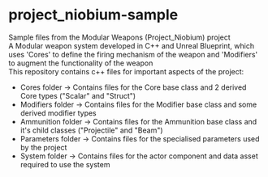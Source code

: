 # project_niobium-sample
Sample files from the Modular Weapons (Project_Niobium) project\
A Modular weapon system developed in C++ and Unreal Blueprint, which uses 'Cores' to define the firing mechanism of the weapon and 'Modifiers' to augment the functionality of the weapon\
This repository contains c++ files for important aspects of the project:
- Cores folder		-> Contains files for the Core base class and 2 derived Core types ("Scalar" and "Struct")
- Modifiers folder	-> Contains files for the Modifier base class and some derived modifier types
- Ammunition folder	-> Contains files for the Ammunition base class and it's child classes ("Projectile" and "Beam")
- Parameters folder	-> Contains files for the specialised parameters used by the project
- System folder	    -> Contains files for the actor component and data asset required to use the system